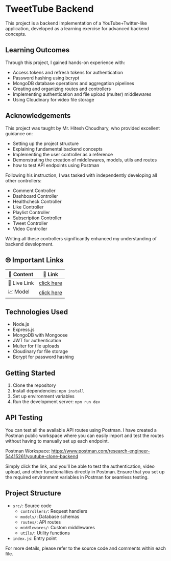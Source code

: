 # TweetTube Backend

This project is a backend implementation of a YouTube+Twitter-like application, developed as a learning exercise for advanced backend concepts.

## Learning Outcomes

Through this project, I gained hands-on experience with:

- Access tokens and refresh tokens for authentication
- Password hashing using bcrypt
- MongoDB database operations and aggregation pipelines
- Creating and organizing routes and controllers
- Implementing authentication and file upload (multer) middlewares
- Using Cloudinary for video file storage

## Acknowledgements

This project was taught by Mr. Hitesh Choudhary, who provided excellent guidance on:

- Setting up the project structure
- Explaining fundamental backend concepts
- Implementing the user controller as a reference
- Demonstrating the creation of middlewares, models, utils and routes
- how to test API endpoints using Postman

Following his instruction, I was tasked with independently developing all other controllers:
- Comment Controller
- Dashboard Controller
- Healthcheck Controller
- Like Controller   
- Playlist Controller
- Subscription Controller
- Tweet Controller
- Video Controller

Writing all these controllers significantly enhanced my understanding of backend development.

## 🌐 Important Links

| 📄 Content               | 🔗 Link                                                                 |
| -------------------------|------------------------------------------------------------------------|
| 🔴 Live Link             | [click here](https://tweet-tube-frontend.vercel.app/)                          |
| 📈 Model                 | [click here](https://app.eraser.io/workspace/cATefMPkrAdzR9c6teox?origin=share) |

## Technologies Used

- Node.js
- Express.js
- MongoDB with Mongoose
- JWT for authentication
- Multer for file uploads
- Cloudinary for file storage
- Bcrypt for password hashing

## Getting Started

1. Clone the repository
2. Install dependencies: `npm install`
3. Set up environment variables
4. Run the development server: `npm run dev`

## API Testing

You can test all the available API routes using Postman. I have created a Postman public workspace where you can easily import and test the routes without having to manually set up each endpoint.

Postman Workspace: https://www.postman.com/research-engineer-54415261/youtube-clone-backend

Simply click the link, and you'll be able to test the authentication, video upload, and other functionalities directly in Postman. Ensure that you set up the required environment variables in Postman for seamless testing.

## Project Structure

- `src/`: Source code
  - `controllers/`: Request handlers
  - `models/`: Database schemas
  - `routes/`: API routes
  - `middlewares/`: Custom middlewares
  - `utils/`: Utility functions
- `index.js`: Entry point

For more details, please refer to the source code and comments within each file.
